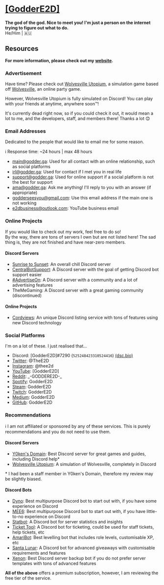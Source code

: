 # [[GodderE2D]](https://www.godder.xyz)
**The god of the god. Nice to meet you! I'm just a person on the internet trying to figure out what to do.**  
He/Him | 🇦🇺

## Resources

**For more information, please check out my [website](https://www.godder.xyz).**

### Advertisement
Have time? Please check out [Wolvesville Utopium](https://wolvesville.utopium.xyz), a simulation game based off [Wolvesville](https://app.wolvesville.com), an online party game.

However, Wolvesville Utopium is fully simulated on Discord! You can play with your friends at anytime, anywhere soon™!

It's currently dead right now, so if you could check it out, it would mean a lot to me, and the developers, staff, and members there! Thanks a lot 😊

### Email Addresses
Dedicated to the people that would like to email me for some reason.

ℹ️ Response time: ~24 hours | max 48 hours

* main@godder.ga: Used for all contact with an online relationship, such as social platforms
* irl@godder.ga: Used for contact if I met you in real life
* support@godder.ga: Used for online support if a social platform is not the best for support
* ama@godder.ga: Ask me anything! I'll reply to you with an answer (if appropriate)
* godderseesyou@gmail.com: Use this email address if the main one is not working
* e2dbusiness@outlook.com: YouTube business email

### Online Projects
If you would like to check out my work, feel free to do so!  
By the way, there are tons of servers I own but are not listed here! The sad thing is, they are not finished and have near-zero members.

#### Discord Servers
* [Sunrise to Sunset](https://www.sunrisetosunset.tk/): An overall chill Discord server
* [CentralBotSupport](https://www.cbsupport.tk/): A Discord server with the goal of getting Discord bot support easier
* [#AdvertiseOn](https://twitter.com/AO_Discord): A Discord server with a community and a lot of advertising features
* TheMeGaming: A Discord server with a great gaming community (discontinued)

#### Online Projects
* [Cordviews](https://www.cordviews.tk/): An unique Discord listing service with tons of features using new Discord technology

### Social Platforms
I'm on a lot of these. I just realised that...

* Discord: [GodderE2D]#7290 (`525248423310524416`) [\(dsc.bio\)](https://dsc.bio/godder)
* [Twitter](https://twitter.com/TheE2D): @TheE2D
* [Instagram](https://instagram.com/thee2d): @thee2d
* [YouTube](https://www.youtube.com/channel/UC4mQ0olYYYDeOlgSNKTnPcQ): [GodderE2D]
* [Reddit](https://reddit.com/u/_-GODDERE2D-_): \_-GODDERE2D-\_
* [Spotify](https://open.spotify.com/user/8hkx6ip5bkeqbhw0xlb0a9gdp): GodderE2D
* [Steam](https://steamcommunity.com/id/goddere2d): GodderE2D
* [Twitch](https://twitch.tv/GodderE2D): GodderE2D
* [Medium](https://goddere2d.medium.com): GodderE2D
* [GitHub](https://github.com/GodderE2D): GodderE2D

### Recommendations

ℹ️ I am not affiliated or sponsored by any of these services. This is purely recommendations and you do not need to use them.

#### Discord Servers
* [Y0ken's Domain](https://discord.gg/BmNGZW2): Best Discord server for great games and guides, including Discord help*
* [Wolvesville Utopium](https://wolvesville.utopium.xyz/): A simulation of Wolvesville, completely in Discord

\* I had been a staff member in Y0ken&apos;s Domain, therefore my review may be slightly biased.

#### Discord Bots
* [Dyno](https://dyno.gg/): Best multipurpose Discord bot to start out with, if you have some experience on Discord
* [MEE6](https://mee6.xyz/): Best multipurpose Discord bot to start out with, if you have little-to-no experience on Discord
* [Statbot](https://statbot.net/): A Discord bot for server statistics and insights
* [Ticket Tool](https://tickettool.xyz): A Discord bot for ticketing, could be used for staff tickets, help tickets, etc
* [AmariBot](https://amaribot.com/): Best levelling bot that includes role levels, customisable XP, etc
* [Santa Lunar](https://forum.lunarisx.com/): A Discord bot for advanced giveaways with customisable requirements and features
* [Xenon](https://xenon.bot/): Best Discord server backup bot if you do not prefer server templates with tons of advanced features

**All of the above** offers a premium subscription, however, I am reviewing the free tier of the service.
